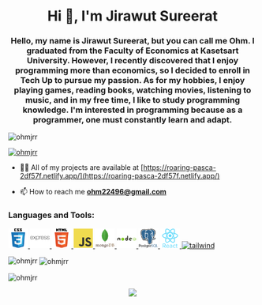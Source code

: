 <h1 align="center">Hi 👋, I'm Jirawut Sureerat</h1>
<h3 align="center">Hello, my name is Jirawut Sureerat, but you can call me Ohm. I graduated from the Faculty of Economics at Kasetsart University. However, I recently discovered that I enjoy programming more than economics, so I decided to enroll in Tech Up to pursue my passion. As for my hobbies, I enjoy playing games, reading books, watching movies, listening to music, and in my free time, I like to study programming knowledge. I'm interested in programming because as a programmer, one must constantly learn and adapt.</h3>

<p align="left"> <img src="https://komarev.com/ghpvc/?username=ohmjrr&label=Profile%20views&color=0e75b6&style=flat" alt="ohmjrr" /> </p>

<p align="left"> <a href="https://github.com/ryo-ma/github-profile-trophy"><img src="https://github-profile-trophy.vercel.app/?username=ohmjrr" alt="ohmjrr" /></a> </p>

- 👨‍💻 All of my projects are available at [https://roaring-pasca-2df57f.netlify.app/](https://roaring-pasca-2df57f.netlify.app/)

- 📫 How to reach me **ohm22496@gmail.com**

<h3 align="left">Languages and Tools:</h3>
<p align="left"> <a href="https://www.w3schools.com/css/" target="_blank" rel="noreferrer"> <img src="https://raw.githubusercontent.com/devicons/devicon/master/icons/css3/css3-original-wordmark.svg" alt="css3" width="40" height="40"/> </a> <a href="https://expressjs.com" target="_blank" rel="noreferrer"> <img src="https://raw.githubusercontent.com/devicons/devicon/master/icons/express/express-original-wordmark.svg" alt="express" width="40" height="40"/> </a> <a href="https://www.w3.org/html/" target="_blank" rel="noreferrer"> <img src="https://raw.githubusercontent.com/devicons/devicon/master/icons/html5/html5-original-wordmark.svg" alt="html5" width="40" height="40"/> </a> <a href="https://developer.mozilla.org/en-US/docs/Web/JavaScript" target="_blank" rel="noreferrer"> <img src="https://raw.githubusercontent.com/devicons/devicon/master/icons/javascript/javascript-original.svg" alt="javascript" width="40" height="40"/> </a> <a href="https://www.mongodb.com/" target="_blank" rel="noreferrer"> <img src="https://raw.githubusercontent.com/devicons/devicon/master/icons/mongodb/mongodb-original-wordmark.svg" alt="mongodb" width="40" height="40"/> </a> <a href="https://nodejs.org" target="_blank" rel="noreferrer"> <img src="https://raw.githubusercontent.com/devicons/devicon/master/icons/nodejs/nodejs-original-wordmark.svg" alt="nodejs" width="40" height="40"/> </a> <a href="https://www.postgresql.org" target="_blank" rel="noreferrer"> <img src="https://raw.githubusercontent.com/devicons/devicon/master/icons/postgresql/postgresql-original-wordmark.svg" alt="postgresql" width="40" height="40"/> </a> <a href="https://reactjs.org/" target="_blank" rel="noreferrer"> <img src="https://raw.githubusercontent.com/devicons/devicon/master/icons/react/react-original-wordmark.svg" alt="react" width="40" height="40"/> </a> <a href="https://tailwindcss.com/" target="_blank" rel="noreferrer"> <img src="https://www.vectorlogo.zone/logos/tailwindcss/tailwindcss-icon.svg" alt="tailwind" width="40" height="40"/> </a> <a href="https://vuejs.org/" target="_blank" rel="noreferrer"> </a> </p>

<p><img align="left" src="https://github-readme-stats.vercel.app/api/top-langs?username=ohmjrr&show_icons=true&locale=en&layout=compact" alt="ohmjrr" /></p>

<p>&nbsp;<img align="center" src="https://github-readme-stats.vercel.app/api?username=ohmjrr&show_icons=true&locale=en" alt="ohmjrr" /></p>

<p><img align="center" src="https://github-readme-streak-stats.herokuapp.com/?user=ohmjrr&" alt="ohmjrr" /></p>


<div id="header" align="center">
  <img src="https://media.giphy.com/media/M9gbBd9nbDrOTu1Mqx/giphy.gif" width="100"/>
</div>

<!--
**ohmjrr/ohmjrr** is a ✨ _special_ ✨ repository because its `README.md` (this file) appears on your GitHub profile.

Here are some ideas to get you started:

- 🔭 I’m currently working on ...
- 🌱 I’m currently learning ...
- 👯 I’m looking to collaborate on ...
- 🤔 I’m looking for help with ...
- 💬 Ask me about ...
- 📫 How to reach me: ...
- 😄 Pronouns: ...
- ⚡ Fun fact: ...
-->
